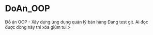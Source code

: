 # DoAn_OOP
Đồ án OOP - Xây dựng ứng dụng quản lý bán hàng
Đang test git. Ai đọc được dòng này thì xóa giùm tui:>